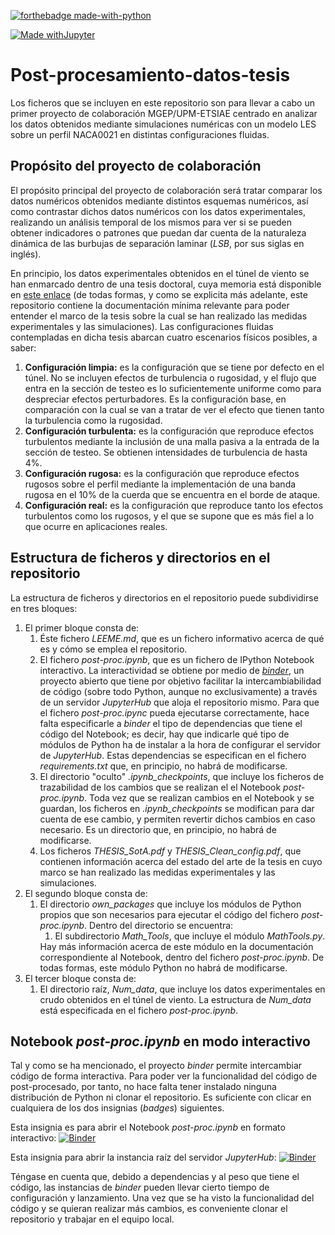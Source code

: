 [![forthebadge made-with-python](http://ForTheBadge.com/images/badges/made-with-python.svg)](https://www.python.org/)

[![Made withJupyter](https://img.shields.io/badge/Made%20with-Jupyter-orange?style=for-the-badge&logo=Jupyter)](https://jupyter.org/try)

<h1>Post-procesamiento-datos-tesis</h1>

Los ficheros que se incluyen en este repositorio son para llevar a cabo un primer proyecto de colaboración MGEP/UPM-ETSIAE centrado en analizar los datos obtenidos mediante simulaciones numéricas con un modelo LES sobre un perfil NACA0021 en distintas configuraciones fluidas.

<h2>Propósito del proyecto de colaboración</h2>

El propósito principal del proyecto de colaboración será tratar comparar los datos numéricos obtenidos mediante distintos esquemas numéricos, así como contrastar dichos datos numéricos con los datos experimentales, realizando un análisis temporal de los mismos para ver si se pueden obtener indicadores o patrones que puedan dar cuenta de la naturaleza dinámica de las burbujas de separación laminar (<i>LSB</i>, por sus siglas en inglés).

En principio, los datos experimentales obtenidos en el túnel de viento se han enmarcado dentro de una tesis doctoral, cuya memoria está disponible en <a href=https://www.researchgate.net/publication/354859934_Aerodynamic_Characterization_of_Transitionally-Operating_Airfoils_under_a_set_of_Flow_Conditions_going_from_Ideal_to_Real_Configurations>este enlace</a> (de todas formas, y como se explicita más adelante, este repositorio contiene la documentación mínima relevante para poder entender el marco de la tesis sobre la cual se han realizado las medidas experimentales y las simulaciones). Las configuraciones fluidas contempladas en dicha tesis abarcan cuatro escenarios físicos posibles, a saber:
<ol>
  <li><b>Configuración limpia:</b> es la configuración que se tiene por defecto en el túnel. No se incluyen efectos de turbulencia o rugosidad, y el flujo que entra en la sección de testeo es lo suficientemente uniforme como para despreciar efectos perturbadores. Es la configuración base, en comparación con la cual se van a tratar de ver el efecto que tienen tanto la turbulencia como la rugosidad.</li>
  <li><b>Configuración turbulenta:</b> es la configuración que reproduce efectos turbulentos mediante la inclusión de una malla pasiva a la entrada de la sección de testeo. Se obtienen intensidades de turbulencia de hasta 4%.</li>
  <li><b>Configuración rugosa:</b> es la configuración que reproduce efectos rugosos sobre el perfil mediante la implementación de una banda rugosa en el 10% de la cuerda que se encuentra en el borde de ataque.</li>
  <li><b>Configuración real:</b> es la configuración que reproduce tanto los efectos turbulentos como los rugosos, y el que se supone que es más fiel a lo que ocurre en aplicaciones reales.</li>
</ol>

<h2>Estructura de ficheros y directorios en el repositorio</h2>

La estructura de ficheros y directorios en el repositorio puede subdividirse en tres bloques:
<ol>
  <li>El primer bloque consta de:
    <ol>
      <li>Éste fichero <i>LEEME.md</i>, que es un fichero informativo acerca de qué es y cómo se emplea el repositorio.</li>
      <li>El fichero <i>post-proc.ipynb</i>, que es un fichero de IPython Notebook interactivo. La interactividad se obtiene por medio de <a href=https://mybinder.org/><i>binder</i></a>, un proyecto abierto que tiene por objetivo facilitar la intercambiabilidad de código (sobre todo Python, aunque no exclusivamente) a través de un servidor <i>JupyterHub</i> que aloja el repositorio mismo. Para que el fichero <i>post-proc.ipync</i> pueda ejecutarse correctamente, hace falta especificarle a <i>binder</i> el tipo de dependencias que tiene el código del Notebook; es decir, hay que indicarle qué tipo de módulos de Python ha de instalar a la hora de configurar el servidor de <i>JupyterHub</i>. Estas dependencias se especifican en el fichero <i>requirements.txt</i> que, en principio, no habrá de modificarse.</li>
      <li>El directorio "oculto" <i>.ipynb_checkpoints</i>, que incluye los ficheros de trazabilidad de los cambios que se realizan el el Notebook <i>post-proc.ipynb</i>. Toda vez que se realizan cambios en el Notebook y se guardan, los ficheros en <i>.ipynb_checkpoints</i> se modifican para dar cuenta de ese cambio, y permiten revertir dichos cambios en caso necesario. Es un directorio que, en principio, no habrá de modificarse.</li>
    <li>Los ficheros <i>THESIS_SotA.pdf</i> y <i>THESIS_Clean_config.pdf</i>, que contienen información acerca del estado del arte de la tesis en cuyo marco se han realizado las medidas experimentales y las simulaciones.</li>
    </ol>
  </li>
  <li>El segundo bloque consta de:
    <ol>
      <li>El directorio <i>own_packages</i> que incluye los módulos de Python propios que son necesarios para ejecutar el código del fichero <i>post-proc.ipynb</i>. Dentro del directorio se encuentra:
        <ol>
          <li>El subdirectorio <i>Math_Tools</i>, que incluye el módulo <i>MathTools.py</i>.</li>          
        </ol>
        Hay más información acerca de este módulo en la documentación correspondiente al Notebook, dentro del fichero <i>post-proc.ipynb</i>. De todas formas, este módulo Python no habrá de modificarse.
      </li>
    </ol>
  </li>
  <li>El tercer bloque consta de:
    <ol>
      <li>El directorio raíz, <i>Num_data</i>, que incluye los datos experimentales en crudo obtenidos en el túnel de viento. La estructura de <i>Num_data</i> está especificada en el fichero <i>post-proc.ipynb</i>.</li>
    </ol>
  </li>
</ol>

<h2>Notebook <i>post-proc.ipynb</i> en modo interactivo</h2>

Tal y como se ha mencionado, el proyecto <i>binder</i> permite intercambiar código de forma interactiva. Para poder ver la funcionalidad del código de post-procesado, por tanto, no hace falta tener instalado ninguna distribución de Python ni clonar el repositorio. Es suficiente con clicar en cualquiera de los dos insignias (<i>badges</i>) siguientes.

Esta insignia es para abrir el Notebook <i>post-proc.ipynb</i> en formato interactivo: [![Binder](https://mybinder.org/badge_logo.svg)](https://mybinder.org/v2/gh/MGEP-Fluidos/Post-procesamiento_numerico_datos_tesis.git/main?urlpath=tree%2Fpost-proc.ipynb)

Esta insignia para abrir la instancia raíz del servidor <i>JupyterHub</i>: [![Binder](https://mybinder.org/badge_logo.svg)](https://mybinder.org/v2/gh/azarketa/Post-procesamiento_numerico_datos_tesis.git/HEAD)

Téngase en cuenta que, debido a dependencias y al peso que tiene el código, las instancias de <i>binder</i> pueden llevar cierto tiempo de configuración y lanzamiento. Una vez que se ha visto la funcionalidad del código y se quieran realizar más cambios, es conveniente clonar el repositorio y trabajar en el equipo local.
